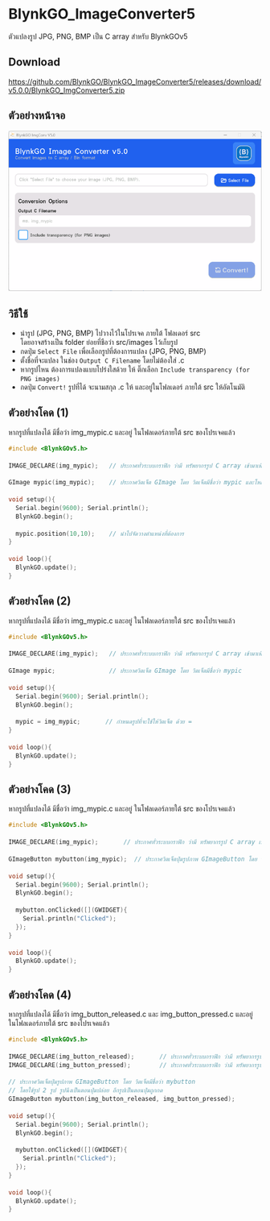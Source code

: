 # BlynkGO_ImageConverter5
 ตัวแปลงรูป JPG, PNG, BMP เป็น C array สำหรับ BlynkGOv5  

## Download
https://github.com/BlynkGO/BlynkGO_ImageConverter5/releases/download/v5.0.0/BlynkGO_ImgConverter5.zip
  
## ตัวอย่างหน้าจอ
![ตัวแปลงรูป](BlynkGO_ImageConverter5.png)


## วิธีใช้
- นำรูป (JPG, PNG, BMP) ไปวางไว้ในโปรเจค ภายใต้ โฟลเดอร์ src  
  โดยอาจสร้างเป็น folder ย่อยที่ชือว่า src/images ไว้เก็บรูป
- กดปุ่ม `Select File` เพื่อเลือกรูปที่ต้องการแปลง (JPG, PNG, BMP)
- ตั้งชื่อที่จะแปลง ในช่อง `Output C Filename` โดยไม่ต้องใส่ .c
- หากรูปไหน ต้องการแปลงแบบโปร่งใสด้วย ให้ ติ๊กเลือก `Include transparency (for PNG images)`
- กดปุ่ม `Convert!`  รูปที่ได้ จะนามสกุล .c ให้ และอยู่ในโฟลเดอร์ ภายใต้ src ให้อัตโนมัติ

## ตัวอย่างโคด (1)

หากรูปที่แปลงได้ มีชื่อว่า img_mypic.c และอยู่ ในโฟลเดอร์ภายใต้ src ของโปรเจคแล้ว

```c
#include <BlynkGOv5.h>

IMAGE_DECLARE(img_mypic);   // ประกาศทั่วระบบกราฟิก ว่ามี ทรัพยากรรูป C array เข้ามาเพิ่ม

GImage mypic(img_mypic);    // ประกาศวิตเจ็ต GImage โดย วิตเจ็ตมีชื่อว่า mypic และโหลดใช้รูปด้วย img_mypic

void setup(){
  Serial.begin(9600); Serial.println();
  BlynkGO.begin();

  mypic.position(10,10);    // นำไปจัดวางตำแหน่งที่ต้องการ
}

void loop(){
  BlynkGO.update();
}
```

## ตัวอย่างโคด (2)

หากรูปที่แปลงได้ มีชื่อว่า img_mypic.c และอยู่ ในโฟลเดอร์ภายใต้ src ของโปรเจคแล้ว

```c
#include <BlynkGOv5.h>

IMAGE_DECLARE(img_mypic);   // ประกาศทั่วระบบกราฟิก ว่ามี ทรัพยากรรูป C array เข้ามาเพิ่ม

GImage mypic;               // ประกาศวิตเจ็ต GImage โดย วิตเจ็ตมีชื่อว่า mypic

void setup(){
  Serial.begin(9600); Serial.println();
  BlynkGO.begin();

  mypic = img_mypic;       // กำหนดรูปที่จะใช้ให้วิตเจ็ต ด้วย =
}

void loop(){
  BlynkGO.update();
}
```


## ตัวอย่างโคด (3)

หากรูปที่แปลงได้ มีชื่อว่า img_mypic.c และอยู่ ในโฟลเดอร์ภายใต้ src ของโปรเจคแล้ว

```c
#include <BlynkGOv5.h>

IMAGE_DECLARE(img_mypic);       // ประกาศทั่วระบบกราฟิก ว่ามี ทรัพยากรรูป C array เข้ามาเพิ่ม

GImageButton mybutton(img_mypic);  // ประกาศวิตเจ็ตปุ่มรูปภาพ GImageButton โดย วิตเจ็ตมีชื่อว่า mybutton

void setup(){
  Serial.begin(9600); Serial.println();
  BlynkGO.begin();

  mybutton.onClicked([](GWIDGET){
    Serial.println("Clicked");
  });
}

void loop(){
  BlynkGO.update();
}
```

## ตัวอย่างโคด (4)

หากรูปที่แปลงได้ มีชื่อว่า img_button_released.c  และ img_button_pressed.c และอยู่ ในโฟลเดอร์ภายใต้ src ของโปรเจคแล้ว

```c
#include <BlynkGOv5.h>

IMAGE_DECLARE(img_button_released);       // ประกาศทั่วระบบกราฟิก ว่ามี ทรัพยากรรูป C array เข้ามาเพิ่ม
IMAGE_DECLARE(img_button_pressed);        // ประกาศทั่วระบบกราฟิก ว่ามี ทรัพยากรรูป C array เข้ามาเพิ่ม

// ประกาศวิตเจ็ตปุ่มรูปภาพ GImageButton โดย วิตเจ็ตมีชื่อว่า mybutton
// โดยใช้รูป 2 รูป รูปนึงเป็นตอนปุ่มปล่อย อีกรูปเป็นตอนปุ่มถูกกด
GImageButton mybutton(img_button_released, img_button_pressed);  

void setup(){
  Serial.begin(9600); Serial.println();
  BlynkGO.begin();

  mybutton.onClicked([](GWIDGET){
    Serial.println("Clicked");
  });
}

void loop(){
  BlynkGO.update();
}
```



